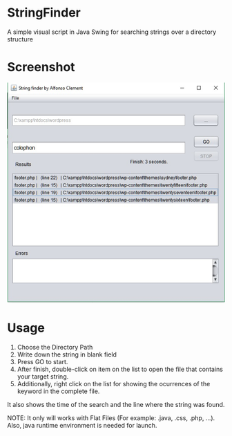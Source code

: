 # StringFinder
A simple visual script in Java Swing for searching strings over a directory structure

# Screenshot
![alt tag](https://github.com/alfoncp1990/StringFinder/blob/master/stringFinderImage.jpg)

# Usage
1. Choose the Directory Path
2. Write down the string in blank field
3. Press GO to start.
4. After finish, double-click on item on the list to open the file that contains your target string.
5. Additionally, right click on the list for showing the ocurrences of the keyword in the complete file.

It also shows the time of the search and the line where the string was found.

NOTE: It only will works with Flat Files (For example: .java, .css, .php, ...). Also, java runtime environment is needed for launch.
